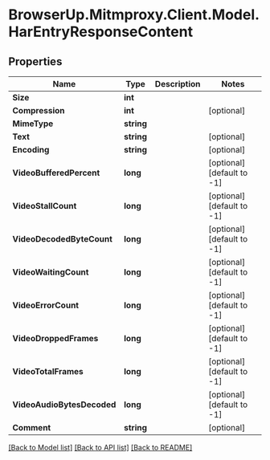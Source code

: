 # BrowserUp.Mitmproxy.Client.Model.HarEntryResponseContent

## Properties

Name | Type | Description | Notes
------------ | ------------- | ------------- | -------------
**Size** | **int** |  | 
**Compression** | **int** |  | [optional] 
**MimeType** | **string** |  | 
**Text** | **string** |  | [optional] 
**Encoding** | **string** |  | [optional] 
**VideoBufferedPercent** | **long** |  | [optional] [default to -1]
**VideoStallCount** | **long** |  | [optional] [default to -1]
**VideoDecodedByteCount** | **long** |  | [optional] [default to -1]
**VideoWaitingCount** | **long** |  | [optional] [default to -1]
**VideoErrorCount** | **long** |  | [optional] [default to -1]
**VideoDroppedFrames** | **long** |  | [optional] [default to -1]
**VideoTotalFrames** | **long** |  | [optional] [default to -1]
**VideoAudioBytesDecoded** | **long** |  | [optional] [default to -1]
**Comment** | **string** |  | [optional] 

[[Back to Model list]](../README.md#documentation-for-models) [[Back to API list]](../README.md#documentation-for-api-endpoints) [[Back to README]](../README.md)

